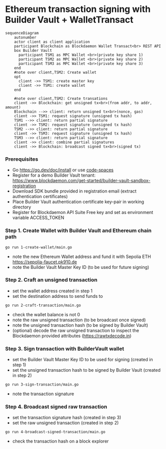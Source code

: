 
# Ethereum transaction signing with Builder Vault + WalletTransact

```mermaid
sequenceDiagram
    autonumber
    actor client as client application
    participant Blockchain as Blockdaemon Wallet Transact<br> REST API
    box Builder Vault
      participant TSM1 as MPC Wallet <br>(private key share 1)
      participant TSM2 as MPC Wallet <br>(private key share 2)
      participant TSM3 as MPC Wallet <br>(private key share 3)
    end
    #note over client,TSM2: Create wallet
    opt
      client ->> TSM1: create master key
      client ->> TSM1: create wallet 
    end

    #note over client,TSM2: Create transations
    client ->> Blockchain: get unsigned tx<br>(from addr, to addr, amount)
    Blockchain -->> client: return unsigned tx<br>(nonce, gas)
    client ->> TSM1: request signature (unsigned tx hash)
    TSM1 -->> client: return partial signature
    client ->> TSM2: request signature (unsigned tx hash)
    TSM2 -->> client: return partial signature
    client ->> TSM3: request signature (unsigned tx hash)
    TSM3 -->> client: return partial signature
    client ->> client: combine partial signatures
    client ->> Blockchain: broadcast signed tx<br>(signed tx)
```

### Prerequisites
  - Go https://go.dev/doc/install or use [code-spaces](https://codespaces.new/Blockdaemon/demo-buildervault-wallettransact?quickstart=1)
  - Register for a demo Builder Vault tenant: https://www.blockdaemon.com/get-started/builder-vault-sandbox-registration
  - Download SDK bundle provided in registration email (extract authentication certificates)
  - Place Builder Vault authentication certificate key-pair in working directory
  - Register for Blockdaemon API Suite Free key and set as environment variable ACCESS_TOKEN


### Step 1. Create Wallet with Builder Vault and Ethereum chain path
```shell
go run 1-create-wallet/main.go
```
  - note the new Ethereum Wallet address and fund it with Sepolia ETH https://sepolia-faucet.pk910.de
  - note the Builder Vault Master Key ID (to be used for future signing)


### Step 2. Craft an unsigned transaction
  - set the wallet address created in step 1
  - set the destination address to send funds to
```shell
go run 2-craft-transaction/main.go
```
  - check the wallet balance is not 0
  - note the raw unsigned transaction (to be broadcast once signed)
  - note the unsigned transaction hash (to be signed by Builder Vault)
  - (optional) decode the raw unsigned transaction to inspect the Blockdaemon provided attributes (https://rawtxdecode.in)


### Step 3. Sign transaction with BuilderVault wallet
  - set the Builder Vault Master Key ID to be used for signing (created in step 1)
  - set the unsigned transaction hash to be signed by Builder Vault (created in step 2)
```shell
go run 3-sign-transaction/main.go
```
  - note the transaction signature


### Step 4. Broadcast signed raw transaction
  - set the transaction signature hash (created in step 3)
  - set the raw unsigned transaction (created in step 2)
```shell
go run 4-broadcast-signed-transaction/main.go
```
  - check the transaction hash on a block explorer

